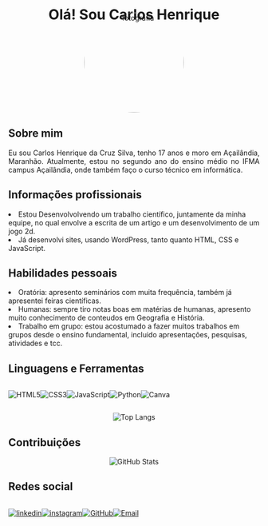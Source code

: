 <div align="center">
    <h1>Olá! Sou Carlos Henrique</h1>
    <img src="https://i.imgur.com/XXBAfme.jpg" alt="fotografia" width="200px" style="border-radius: 50%; margin-top: -40px;">
</div>

<h2>Sobre mim</h2> 
<p align="justify">Eu sou Carlos Henrique da Cruz Silva, tenho 17 anos e moro em Açailândia, Maranhão. Atualmente, estou no segundo ano do ensino médio no IFMA campus Açailândia, onde também faço o curso técnico em informática.</p>

<h2>Informações profissionais</h2>
<p align="justify">
<li> Estou Desenvolvolvendo um trabalho científico, juntamente da minha equipe, no qual envolve a escrita de um artigo e um desenvolvimento de um jogo 2d.</li>
<li> Já desenvolvi sites, usando WordPress, tanto quanto HTML, CSS e JavaScript.</li>
</p>

<h2>Habilidades pessoais</h2>
<p align="justify">
<li> Oratória: apresento seminários com muita frequência, também já apresentei feiras científicas.
<li> Humanas: sempre tiro notas boas em matérias de humanas, apresento muito conhecimento de conteudos em Geografia e História.
<li> Trabalho em grupo: estou acostumado a fazer muitos trabalhos em grupos desde o ensino fundamental, incluido apresentações, pesquisas, atividades e tcc.
</p>

<h2>Linguagens e Ferramentas</h2>
<div style="display: flex">
<br>

![HTML5](https://img.shields.io/badge/HTML5-000?style=for-the-badge&logo=html5)

![CSS3](https://img.shields.io/badge/CSS3-000?style=for-the-badge&logo=css3&logoColor=blue)

![JavaScript](https://img.shields.io/badge/JavaScript-000?style=for-the-badge&logo=javascript&logoColor=yellow)

![Python](https://img.shields.io/badge/Python-000?style=for-the-badge&logo=python&logoColor=blue)

![Canva](https://img.shields.io/badge/Canva-000?style=for-the-badge&logo=canva&logoColor=blue)



</div>

<div  align="center">

![Top Langs](https://github-readme-stats.vercel.app/api/top-langs/?username=carlinutd&layout=compact&langs_count=7&theme=react)

</div>

<h2>Contribuições</h2>
<div  align="center">

![GitHub Stats](https://github-readme-stats.vercel.app/api?username=carlinutd&show_icons=true&theme=radical)

</div>

<h2>Redes social</h2>
<div style="display: flex">
<br>

[![linkedin](https://img.shields.io/badge/linkedin-000?style=for-the-badge&logo=linkedin&logoColor=blue)](https://www.linkedin.com/in/carlos-henrique-da-cruz-silva-294aa6339/)

[![instagram](https://img.shields.io/badge/instagram-000?style=for-the-badge&logo=instagram&logoColor=blue)](https://www.instagram.com/carlinutd/)

[![GitHub](https://img.shields.io/badge/GitHub-000?style=for-the-badge&logo=github&logoColor=white)](https://github.com/carlinutd)

[![Email](https://img.shields.io/badge/Email-000?style=for-the-badge&logo=gmail&logoColor=red)](mailto:carloscruz@acad.ifma.edu.br)

</div>



